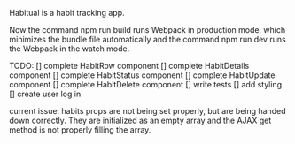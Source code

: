 Habitual is a habit tracking app.

Now the command npm run build runs Webpack in production mode, which minimizes the bundle file automatically and
the command npm run dev runs the Webpack in the watch mode.


TODO:
[] complete HabitRow component
[] complete HabitDetails component
[] complete HabitStatus component
[] complete HabitUpdate component
[] complete HabitDelete component
[] write tests
[] add styling
[] create user log in


current issue:
habits props are not being set properly, but are being handed down correctly. They are initialized as an empty array and the AJAX get method is not properly filling the array.
